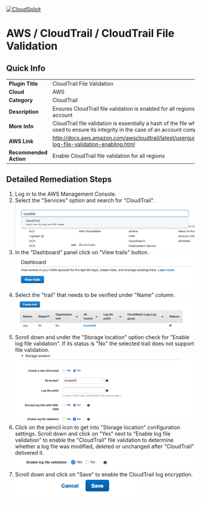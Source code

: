 [![CloudSploit](https://cloudsploit.com/img/logo-new-big-text-100.png "CloudSploit")](https://cloudsploit.com)

# AWS / CloudTrail / CloudTrail File Validation

## Quick Info

| | |
|-|-|
| **Plugin Title** | CloudTrail File Validation |
| **Cloud** | AWS |
| **Category** | CloudTrail |
| **Description** | Ensures CloudTrail file validation is enabled for all regions within an account |
| **More Info** | CloudTrail file validation is essentially a hash of the file which can be used to ensure its integrity in the case of an account compromise. |
| **AWS Link** | http://docs.aws.amazon.com/awscloudtrail/latest/userguide/cloudtrail-log-file-validation-enabling.html |
| **Recommended Action** | Enable CloudTrail file validation for all regions |

## Detailed Remediation Steps
1. Log in to the AWS Management Console.
2. Select the "Services" option and search for "CloudTrail".</br><img src="/resources/aws/cloudtrail/cloudtrail-file-validation/step2.png"/>
3. In the "Dashboard" panel click on "View trails" button.</br> <img src="/resources/aws/cloudtrail/cloudtrail-file-validation/step3.png"/>
4. Select the "trail" that needs to be verified under "Name" column.</br><img src="/resources/aws/cloudtrail/cloudtrail-file-validation/step4.png"/>
5. Scroll down and under the "Storage location" option check for "Enable log file validation". If its status is "No" the selected trail does not support file validation.</br><img src="/resources/aws/cloudtrail/cloudtrail-file-validation/step5.png"/>
6. Click on the pencil icon to get into "Storage location" configuration settings. Scroll down and click on "Yes" next to "Enable log file validation" to enable the "CloudTrail" file validation to determine whether a log file was modified, deleted or unchanged after "CloudTrail" delivered it. </br> <img src="/resources/aws/cloudtrail/cloudtrail-file-validation/step6.png"/>
7. Scroll down and click on "Save" to enable the CloudTrail log encryption.</br><img src="/resources/aws/cloudtrail/cloudtrail-file-validation/step7.png"/>
